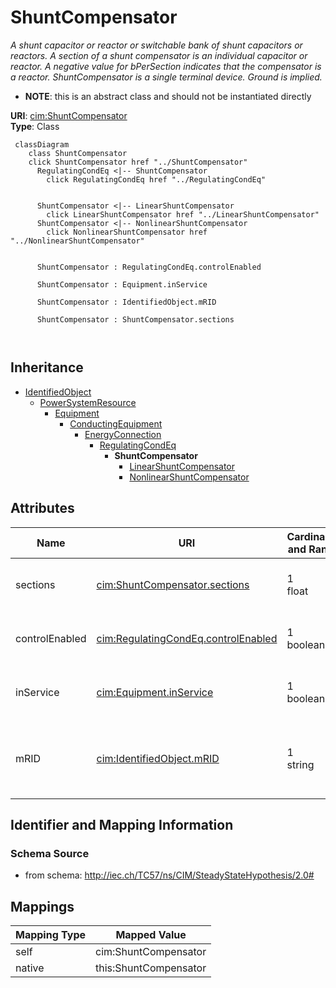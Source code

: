 # ShuntCompensator


_A shunt capacitor or reactor or switchable bank of shunt capacitors or reactors. A section of a shunt compensator is an individual capacitor or reactor. A negative value for bPerSection indicates that the compensator is a reactor. ShuntCompensator is a single terminal device.  Ground is implied._




* __NOTE__: this is an abstract class and should not be instantiated directly


**URI**: [cim:ShuntCompensator](http://iec.ch/TC57/CIM100#ShuntCompensator)<br />
**Type**: Class




```mermaid
 classDiagram
    class ShuntCompensator
    click ShuntCompensator href "../ShuntCompensator"
      RegulatingCondEq <|-- ShuntCompensator
        click RegulatingCondEq href "../RegulatingCondEq"
      

      ShuntCompensator <|-- LinearShuntCompensator
        click LinearShuntCompensator href "../LinearShuntCompensator"
      ShuntCompensator <|-- NonlinearShuntCompensator
        click NonlinearShuntCompensator href "../NonlinearShuntCompensator"
      
      
      ShuntCompensator : RegulatingCondEq.controlEnabled
        
      ShuntCompensator : Equipment.inService
        
      ShuntCompensator : IdentifiedObject.mRID
        
      ShuntCompensator : ShuntCompensator.sections
        
      
```





## Inheritance
* [IdentifiedObject](IdentifiedObject.md)
    * [PowerSystemResource](PowerSystemResource.md)
        * [Equipment](Equipment.md)
            * [ConductingEquipment](ConductingEquipment.md)
                * [EnergyConnection](EnergyConnection.md)
                    * [RegulatingCondEq](RegulatingCondEq.md)
                        * **ShuntCompensator**
                            * [LinearShuntCompensator](LinearShuntCompensator.md)
                            * [NonlinearShuntCompensator](NonlinearShuntCompensator.md)



## Attributes


| Name | URI | Cardinality and Range | Description | Inheritance |
| ---  | --- | --- | --- | --- |
| sections | [cim:ShuntCompensator.sections](http://iec.ch/TC57/CIM100#ShuntCompensator.sections) | 1 <br />  float  | Shunt compensator sections in use | direct |
| controlEnabled | [cim:RegulatingCondEq.controlEnabled](http://iec.ch/TC57/CIM100#RegulatingCondEq.controlEnabled) | 1 <br />  boolean  | Specifies the regulation status of the equipment | [RegulatingCondEq](RegulatingCondEq.md) |
| inService | [cim:Equipment.inService](http://iec.ch/TC57/CIM100#Equipment.inService) | 1 <br />  boolean  | Specifies the availability of the equipment | [Equipment](Equipment.md) |
| mRID | [cim:IdentifiedObject.mRID](http://iec.ch/TC57/CIM100#IdentifiedObject.mRID) | 1 <br />  string  | Master resource identifier issued by a model authority | [IdentifiedObject](IdentifiedObject.md) |









## Identifier and Mapping Information







### Schema Source


* from schema: http://iec.ch/TC57/ns/CIM/SteadyStateHypothesis/2.0#





## Mappings

| Mapping Type | Mapped Value |
| ---  | ---  |
| self | cim:ShuntCompensator |
| native | this:ShuntCompensator |




